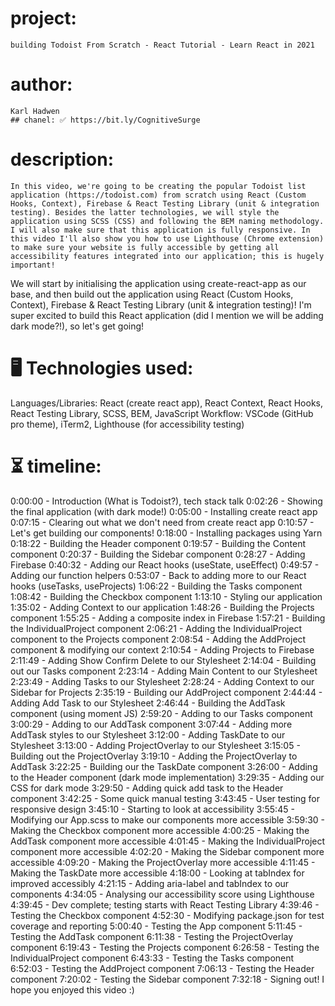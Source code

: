 # project:
    building Todoist From Scratch - React Tutorial - Learn React in 2021
# author:
    Karl Hadwen
    ## chanel: ✅ https://bit.ly/CognitiveSurge
# description:
    In this video, we're going to be creating the popular Todoist list application (https://todoist.com) from scratch using React (Custom Hooks, Context), Firebase & React Testing Library (unit & integration testing). Besides the latter technologies, we will style the application using SCSS (CSS) and following the BEM naming methodology. I will also make sure that this application is fully responsive. In this video I'll also show you how to use Lighthouse (Chrome extension) to make sure your website is fully accessible by getting all accessibility features integrated into our application; this is hugely important! 

We will start by initialising the application using create-react-app as our base, and then build out the application using React (Custom Hooks, Context), Firebase & React Testing Library (unit & integration testing)! I'm super excited to build this React application (did I mention we will be adding dark mode?!), so let's get going!
# 🖥️ Technologies used:
Languages/Libraries: React (create react app), React Context, React Hooks, React Testing Library, SCSS, BEM, JavaScript
Workflow: VSCode (GitHub pro theme), iTerm2, Lighthouse (for accessibility testing)
# ⏳ timeline:
0:00:00 - Introduction (What is Todoist?), tech stack talk
0:02:26 - Showing the final application (with dark mode!)
0:05:00 - Installing create react app
0:07:15 - Clearing out what we don't need from create react app
0:10:57 - Let's get building our components!
0:18:00 - Installing packages using Yarn
0:18:22 - Building the Header component
0:19:57 - Building the Content component
0:20:37 - Building the Sidebar component
0:28:27 - Adding Firebase
0:40:32 - Adding our React hooks (useState, useEffect)
0:49:57 - Adding our function helpers
0:53:07 - Back to adding more to our React hooks (useTasks, useProjects)
1:06:22 - Building the Tasks component
1:08:42 - Building the Checkbox component
1:13:10 - Styling our application
1:35:02 - Adding Context to our application
1:48:26 - Building the Projects component
1:55:25 - Adding a composite index in Firebase
1:57:21 - Building the IndividualProject component
2:06:21 - Adding the IndividualProject component to the Projects component
2:08:54 - Adding the AddProject component & modifying our context
2:10:54 - Adding Projects to Firebase
2:11:49 - Adding Show Confirm Delete to our Stylesheet
2:14:04 - Building out our Tasks component
2:23:14 - Adding Main Content to our Stylesheet
2:23:49 - Adding Tasks to our Stylesheet
2:28:24 - Adding Context to our Sidebar for Projects
2:35:19 - Building our AddProject component
2:44:44 - Adding Add Task to our Stylesheet
2:46:44 - Building the AddTask component (using moment JS)
2:59:20 - Adding to our Tasks component
3:00:29 - Adding to our AddTask component
3:07:44 - Adding more AddTask styles to our Stylesheet
3:12:00 - Adding TaskDate to our Stylesheet
3:13:00 - Adding ProjectOverlay to our Stylesheet
3:15:05 - Building out the ProjectOverlay
3:19:10 - Adding the ProjectOverlay to AddTask
3:22:25 - Building our the TaskDate component
3:26:00 - Adding to the Header component (dark mode implementation)
3:29:35 - Adding our CSS for dark mode
3:29:50 - Adding quick add task to the Header component
3:42:25 - Some quick manual testing
3:43:45 - User testing for responsive design
3:45:10 - Starting to look at accessibility
3:55:45 - Modifying our App.scss to make our components more accessible
3:59:30 - Making the Checkbox component more accessible
4:00:25 - Making the AddTask component more accessible
4:01:45 - Making the IndividualProject component more accessible
4:02:20 - Making the Sidebar component more accessible
4:09:20 - Making the ProjectOverlay more accessible
4:11:45 - Making the TaskDate more accessible
4:18:00 - Looking at tabIndex for improved accessibly
4:21:15 - Adding aria-label and tabIndex to our components
4:34:05 - Analysing our accessibility score using Lighthouse
4:39:45 - Dev complete; testing starts with React Testing Library
4:39:46 - Testing the Checkbox component
4:52:30 - Modifying package.json for test coverage and reporting
5:00:40 - Testing the App component
5:11:45 - Testing the AddTask component
6:11:38 - Testing the ProjectOverlay component
6:19:43 - Testing the Projects component
6:26:58 - Testing the IndividualProject component
6:43:33 - Testing the Tasks component
6:52:03 - Testing the AddProject component
7:06:13 - Testing the Header component
7:20:02 - Testing the Sidebar component
7:32:18 - Signing out! I hope you enjoyed this video :)

